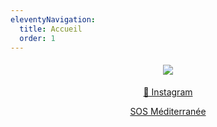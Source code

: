```yaml
---
eleventyNavigation:
  title: Accueil
  order: 1
---
```

<h4 style="text-align: center"><img src="/images/en_course_solidaires_ok.jpg"></h4>

<p style="text-align: center"><a href="https://www.instagram.com/gavino_minitransat/">📸 Instagram</a></p><p style="text-align: center"><a href="https://sosmediterranee.fr/">SOS Méditerranée</a></p>